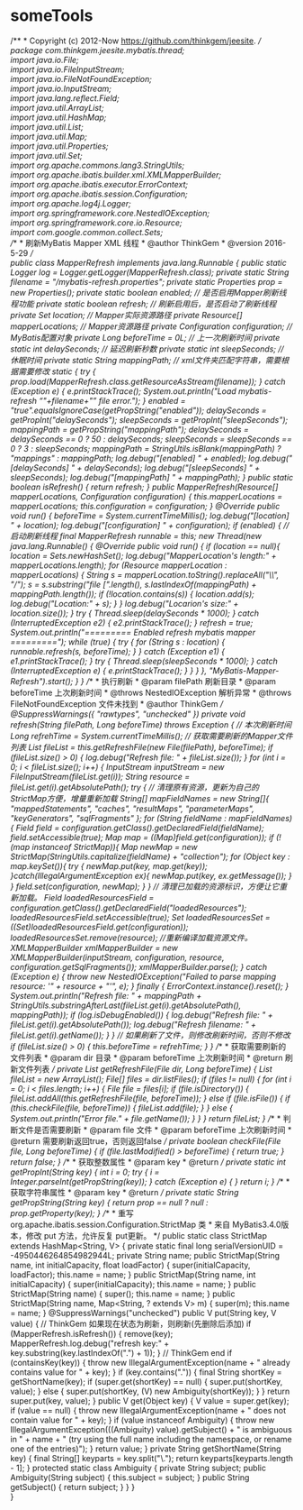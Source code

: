 # someTools
/**   * Copyright (c) 2012-Now https://github.com/thinkgem/jeesite.   */  
package com.thinkgem.jeesite.mybatis.thread;     
import java.io.File;  
import java.io.FileInputStream;  
import java.io.FileNotFoundException;  
import java.io.InputStream;  
import java.lang.reflect.Field;  
import java.util.ArrayList;  
import java.util.HashMap;  
import java.util.List;  
import java.util.Map;  
import java.util.Properties;  
import java.util.Set;     
import org.apache.commons.lang3.StringUtils;  
import org.apache.ibatis.builder.xml.XMLMapperBuilder;  
import org.apache.ibatis.executor.ErrorContext;  
import org.apache.ibatis.session.Configuration;  
import org.apache.log4j.Logger;  
import org.springframework.core.NestedIOException;  
import org.springframework.core.io.Resource;     
import com.google.common.collect.Sets;     
/**   * 刷新MyBatis Mapper XML 线程   * @author ThinkGem   * @version 2016-5-29   */  
public class MapperRefresh implements java.lang.Runnable {          public static Logger log = Logger.getLogger(MapperRefresh.class);          private static String filename = "/mybatis-refresh.properties";       private static Properties prop = new Properties();          private static boolean enabled;         // 是否启用Mapper刷新线程功能       private static boolean refresh;         // 刷新启用后，是否启动了刷新线程              private Set<String> location;         // Mapper实际资源路径              private Resource[] mapperLocations;     // Mapper资源路径       private Configuration configuration;        // MyBatis配置对象              private Long beforeTime = 0L;           // 上一次刷新时间       private static int delaySeconds;        // 延迟刷新秒数       private static int sleepSeconds;        // 休眠时间       private static String mappingPath;      // xml文件夹匹配字符串，需要根据需要修改          static {                      try {               prop.load(MapperRefresh.class.getResourceAsStream(filename));           } catch (Exception e) {               e.printStackTrace();               System.out.println("Load mybatis-refresh “"+filename+"” file error.");           }              enabled = "true".equalsIgnoreCase(getPropString("enabled"));                      delaySeconds = getPropInt("delaySeconds");           sleepSeconds = getPropInt("sleepSeconds");           mappingPath = getPropString("mappingPath");              delaySeconds = delaySeconds == 0 ? 50 : delaySeconds;           sleepSeconds = sleepSeconds == 0 ? 3 : sleepSeconds;           mappingPath = StringUtils.isBlank(mappingPath) ? "mappings" : mappingPath;              log.debug("[enabled] " + enabled);           log.debug("[delaySeconds] " + delaySeconds);           log.debug("[sleepSeconds] " + sleepSeconds);           log.debug("[mappingPath] " + mappingPath);       }          public static boolean isRefresh() {           return refresh;       }          public MapperRefresh(Resource[] mapperLocations, Configuration configuration) {           this.mapperLocations = mapperLocations;           this.configuration = configuration;       }          @Override       public void run() {              beforeTime = System.currentTimeMillis();              log.debug("[location] " + location);           log.debug("[configuration] " + configuration);              if (enabled) {               // 启动刷新线程               final MapperRefresh runnable = this;               new Thread(new java.lang.Runnable() {                   @Override                   public void run() {                                              if (location == null){                           location = Sets.newHashSet();                           log.debug("MapperLocation's length:" + mapperLocations.length);                           for (Resource mapperLocation : mapperLocations) {                               String s = mapperLocation.toString().replaceAll("\\\\", "/");                               s = s.substring("file [".length(), s.lastIndexOf(mappingPath) + mappingPath.length());                               if (!location.contains(s)) {                                   location.add(s);                                   log.debug("Location:" + s);                               }                           }                           log.debug("Locarion's size:" + location.size());                       }                          try {                           Thread.sleep(delaySeconds * 1000);                       } catch (InterruptedException e2) {                           e2.printStackTrace();                       }                       refresh = true;                          System.out.println("========= Enabled refresh mybatis mapper =========");                          while (true) {                           try {                               for (String s : location) {                                   runnable.refresh(s, beforeTime);                               }                           } catch (Exception e1) {                               e1.printStackTrace();                           }                           try {                               Thread.sleep(sleepSeconds * 1000);                           } catch (InterruptedException e) {                               e.printStackTrace();                           }                          }                   }               }, "MyBatis-Mapper-Refresh").start();           }       }          /**       * 执行刷新       * @param filePath 刷新目录       * @param beforeTime 上次刷新时间       * @throws NestedIOException 解析异常       * @throws FileNotFoundException 文件未找到       * @author ThinkGem       */       @SuppressWarnings({ "rawtypes", "unchecked" })       private void refresh(String filePath, Long beforeTime) throws Exception {              // 本次刷新时间           Long refrehTime = System.currentTimeMillis();              // 获取需要刷新的Mapper文件列表           List<File> fileList = this.getRefreshFile(new File(filePath), beforeTime);           if (fileList.size() > 0) {               log.debug("Refresh file: " + fileList.size());           }           for (int i = 0; i < fileList.size(); i++) {               InputStream inputStream = new FileInputStream(fileList.get(i));               String resource = fileList.get(i).getAbsolutePath();               try {                                      // 清理原有资源，更新为自己的StrictMap方便，增量重新加载                   String[] mapFieldNames = new String[]{                       "mappedStatements", "caches",                       "resultMaps", "parameterMaps",                       "keyGenerators", "sqlFragments"                   };                   for (String fieldName : mapFieldNames){                       Field field = configuration.getClass().getDeclaredField(fieldName);                       field.setAccessible(true);                       Map map = ((Map)field.get(configuration));                       if (!(map instanceof StrictMap)){                           Map newMap = new StrictMap(StringUtils.capitalize(fieldName) + "collection");                           for (Object key : map.keySet()){                               try {                                   newMap.put(key, map.get(key));                               }catch(IllegalArgumentException ex){                                   newMap.put(key, ex.getMessage());                               }                           }                           field.set(configuration, newMap);                       }                   }                                      // 清理已加载的资源标识，方便让它重新加载。                   Field loadedResourcesField = configuration.getClass().getDeclaredField("loadedResources");                   loadedResourcesField.setAccessible(true);                   Set loadedResourcesSet = ((Set)loadedResourcesField.get(configuration));                   loadedResourcesSet.remove(resource);                                      //重新编译加载资源文件。                   XMLMapperBuilder xmlMapperBuilder = new XMLMapperBuilder(inputStream, configuration,                            resource, configuration.getSqlFragments());                   xmlMapperBuilder.parse();               } catch (Exception e) {                   throw new NestedIOException("Failed to parse mapping resource: '" + resource + "'", e);               } finally {                   ErrorContext.instance().reset();               }               System.out.println("Refresh file: " + mappingPath + StringUtils.substringAfterLast(fileList.get(i).getAbsolutePath(), mappingPath));               if (log.isDebugEnabled()) {                   log.debug("Refresh file: " + fileList.get(i).getAbsolutePath());                   log.debug("Refresh filename: " + fileList.get(i).getName());               }           }           // 如果刷新了文件，则修改刷新时间，否则不修改           if (fileList.size() > 0) {               this.beforeTime = refrehTime;           }       }              /**       * 获取需要刷新的文件列表       * @param dir 目录       * @param beforeTime 上次刷新时间       * @return 刷新文件列表       */       private List<File> getRefreshFile(File dir, Long beforeTime) {           List<File> fileList = new ArrayList<File>();              File[] files = dir.listFiles();           if (files != null) {               for (int i = 0; i < files.length; i++) {                   File file = files[i];                   if (file.isDirectory()) {                       fileList.addAll(this.getRefreshFile(file, beforeTime));                   } else if (file.isFile()) {                       if (this.checkFile(file, beforeTime)) {                           fileList.add(file);                       }                   } else {                       System.out.println("Error file." + file.getName());                   }               }           }           return fileList;       }          /**       * 判断文件是否需要刷新       * @param file 文件       * @param beforeTime 上次刷新时间       * @return 需要刷新返回true，否则返回false       */       private boolean checkFile(File file, Long beforeTime) {           if (file.lastModified() > beforeTime) {               return true;           }           return false;       }          /**       * 获取整数属性       * @param key       * @return       */       private static int getPropInt(String key) {           int i = 0;           try {               i = Integer.parseInt(getPropString(key));           } catch (Exception e) {           }           return i;       }          /**       * 获取字符串属性       * @param key       * @return       */       private static String getPropString(String key) {           return prop == null ? null : prop.getProperty(key);       }          /**       * 重写 org.apache.ibatis.session.Configuration.StrictMap 类       * 来自 MyBatis3.4.0版本，修改 put 方法，允许反复 put更新。       */       public static class StrictMap<V> extends HashMap<String, V> {              private static final long serialVersionUID = -4950446264854982944L;           private String name;              public StrictMap(String name, int initialCapacity, float loadFactor) {               super(initialCapacity, loadFactor);               this.name = name;           }              public StrictMap(String name, int initialCapacity) {               super(initialCapacity);               this.name = name;           }              public StrictMap(String name) {               super();               this.name = name;           }              public StrictMap(String name, Map<String, ? extends V> m) {               super(m);               this.name = name;           }              @SuppressWarnings("unchecked")           public V put(String key, V value) {               // ThinkGem 如果现在状态为刷新，则刷新(先删除后添加)               if (MapperRefresh.isRefresh()) {                   remove(key);                   MapperRefresh.log.debug("refresh key:" + key.substring(key.lastIndexOf(".") + 1));               }               // ThinkGem end               if (containsKey(key)) {                   throw new IllegalArgumentException(name + " already contains value for " + key);               }               if (key.contains(".")) {                   final String shortKey = getShortName(key);                   if (super.get(shortKey) == null) {                       super.put(shortKey, value);                   } else {                       super.put(shortKey, (V) new Ambiguity(shortKey));                   }               }               return super.put(key, value);           }              public V get(Object key) {               V value = super.get(key);               if (value == null) {                   throw new IllegalArgumentException(name + " does not contain value for " + key);               }               if (value instanceof Ambiguity) {                   throw new IllegalArgumentException(((Ambiguity) value).getSubject() + " is ambiguous in " + name                           + " (try using the full name including the namespace, or rename one of the entries)");               }               return value;           }              private String getShortName(String key) {               final String[] keyparts = key.split("\\.");               return keyparts[keyparts.length - 1];           }              protected static class Ambiguity {               private String subject;                  public Ambiguity(String subject) {                   this.subject = subject;               }                  public String getSubject() {                   return subject;               }           }       }  
}  
